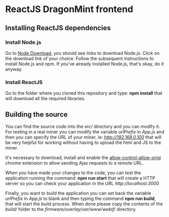 # ReactJS DragonMint frontend

## Installing ReactJS dependencies
### Install Node.js
Go to [Node Download](https://nodejs.org/en/), you should see links to download Node.js. Click on the download link of your choice. Follow the subsequent instructions to install Node.js and npm. If you've already installed Node.js, that's okay, do it anyway.


### Install ReactJS
Go to the folder where you cloned this repository and type: **npm install** that will download all the required libraries.

## Building the source
You can find the source code into the *src/* directory and you can modify it. For testing in a real miner you can modify the variable *urlPrefix* in *App.js* and then you can specify the URL of your miner, ie: *http://192.168.0.100* that will be very helpful for working without having to upload the html and JS to the miner.

It's necessary to download, install and enable the [allow-control-allow-origi](https://chrome.google.com/webstore/detail/allow-control-allow-origi/nlfbmbojpeacfghkpbjhddihlkkiljbi) chrome extension to allow sending Ajax requests to a remote URL.

When you have made your changes to the code, you can test the application running the command: **npm run start** that will create a HTTP server so you can check your application in the URL *http://localhost:3000*

Finally, you want to build the application you can set back the variable  *urlPrefix* in *App.js* to blank and then typing the command **npm run build**, that will start the build process. When done please copy the contents of the *build/* folder to the *firmware/overlay/var/www/webif/* directory.

